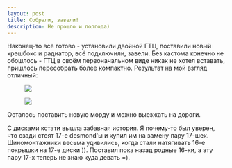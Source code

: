 ```yaml
---
layout: post
title: Собрали, завели!
description: Не прошло и полгода)
---
```


Наконец-то всё готово - установили двойной ГТЦ, поставили новый крэшбокс и радиатор, всё подключили, завели. Без кастома конечно не обошлось - ГТЦ в своём первоначальном виде никак не хотел вставать, пришлось пересобрать более компактно. Результат на мой взгляд отличный:

<figure>
	<a href="http://img-fotki.yandex.ru/get/6747/62546274.9/0_90bae_cd57723e_XXL.jpg"><img src="http://img-fotki.yandex.ru/get/6747/62546274.9/0_90bae_cd57723e_XXL.jpg"></a>
</figure>

<figure>
	<a href="http://img-fotki.yandex.ru/get/6801/62546274.9/0_90baf_6abb14f4_XXL.jpg"><img src="http://img-fotki.yandex.ru/get/6801/62546274.9/0_90baf_6abb14f4_XXL.jpg"></a>
</figure>

Осталось поставить новую морду и можно выезжать на дороги.

С дисками кстати вышла забавная история. Я почему-то был уверен, что сзади стоят 17-е desmond'ы и купил им на замену пару 17-шек. Шиномонтажники весьма удивились, когда стали натягивать 16-е покрышки на 17-е диски )). Поставил пока назад родные 16-ки, а эту пару 17-х теперь не знаю куда девать =).
